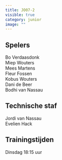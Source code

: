 ```yaml
---
title: JO07-2
visible: true
category: junior
image: ""
---
```

## Spelers

Bo Verdaasdonk\
M﻿iep Wouters\
M﻿ees Martens\
F﻿leur Fossen\
K﻿obus Wouters\
D﻿ani de Beer\
B﻿odhi van Nassau

## Technische staf

Jordi van Nassau\
E﻿velien Hack

## Trainingstijden

Dinsdag 18:15 uur